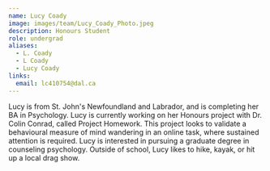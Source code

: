 ```yaml
---
name: Lucy Coady
image: images/team/Lucy_Coady_Photo.jpeg
description: Honours Student
role: undergrad
aliases:
  - L. Coady
  - L Coady
  - Lucy Coady
links:
  email: lc410754@dal.ca
---
```


Lucy is from St. John's Newfoundland and Labrador, and is completing her BA in Psychology. Lucy is currently working on her Honours project with Dr. Colin Conrad, called Project Homework. This project looks to validate a behavioural measure of mind wandering in an online task, where sustained attention is required. Lucy is interested in pursuing a graduate degree in counseling psychology. Outside of school, Lucy likes to hike, kayak, or hit up a local drag show.
